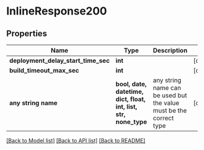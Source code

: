 # InlineResponse200


## Properties
Name | Type | Description | Notes
------------ | ------------- | ------------- | -------------
**deployment_delay_start_time_sec** | **int** |  | [optional] 
**build_timeout_max_sec** | **int** |  | [optional] 
**any string name** | **bool, date, datetime, dict, float, int, list, str, none_type** | any string name can be used but the value must be the correct type | [optional]

[[Back to Model list]](../README.md#documentation-for-models) [[Back to API list]](../README.md#documentation-for-api-endpoints) [[Back to README]](../README.md)


